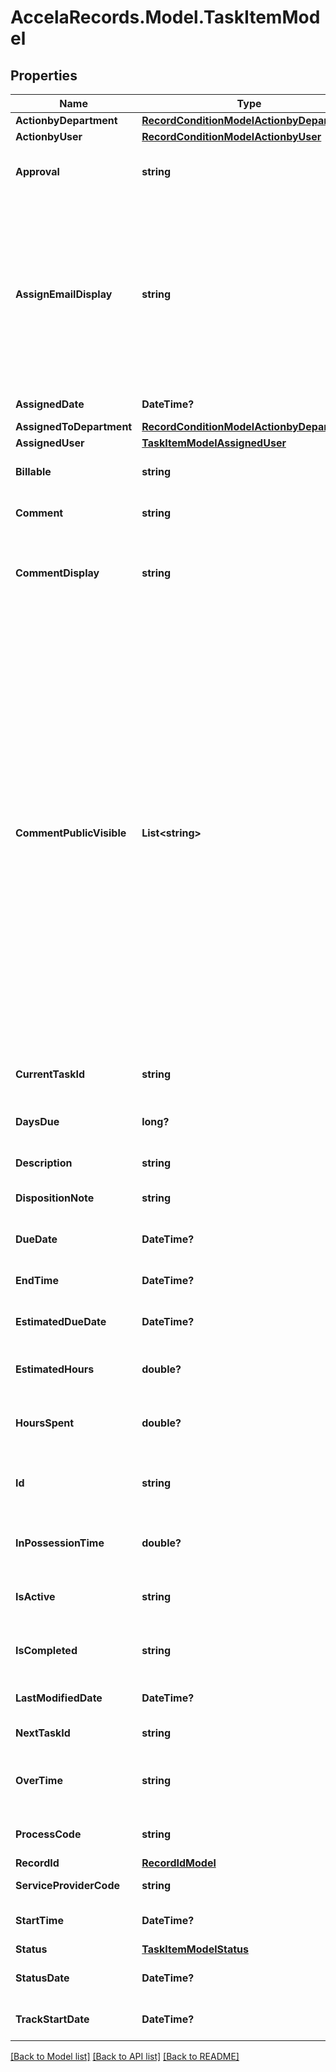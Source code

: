 # AccelaRecords.Model.TaskItemModel
## Properties

Name | Type | Description | Notes
------------ | ------------- | ------------- | -------------
**ActionbyDepartment** | [**RecordConditionModelActionbyDepartment**](RecordConditionModelActionbyDepartment.md) |  | [optional] 
**ActionbyUser** | [**RecordConditionModelActionbyUser**](RecordConditionModelActionbyUser.md) |  | [optional] 
**Approval** | **string** | Used to indicate supervisory approval of an adhoc task. | [optional] 
**AssignEmailDisplay** | **string** | Indicates whether or not to display the agency employeeâ€™s email address in ACA. Public users can then click the e-mail hyperlink and send an e-mail to the agency employee. â€œYâ€ : display the email address. â€œNâ€ : hide the email address. | [optional] 
**AssignedDate** | **DateTime?** | The date of the assigned action. | [optional] 
**AssignedToDepartment** | [**RecordConditionModelActionbyDepartment**](RecordConditionModelActionbyDepartment.md) |  | [optional] 
**AssignedUser** | [**TaskItemModelAssignedUser**](TaskItemModelAssignedUser.md) |  | [optional] 
**Billable** | **string** | Indicates whether or not the item is billable. | [optional] 
**Comment** | **string** | Comments or notes about the current context. | [optional] 
**CommentDisplay** | **string** | Indicates whether or not Accela Citizen Access users can view the inspection results comments.  | [optional] 
**CommentPublicVisible** | **List&lt;string&gt;** | Specifies the type of user who can view the inspection result comments. &lt;br/&gt;\&quot;All ACA Users\&quot; - Both registered and anonymous Accela Citizen Access users can view the comments for inspection results. &lt;br/&gt;\&quot;Record Creator Only\&quot; - the user who created the record can see the comments for the inspection results. &lt;br/&gt;\&quot;Record Creator and Licensed Professional\&quot; - The user who created the record and the licensed professional associated with the record can see the comments for the inspection results. | [optional] 
**CurrentTaskId** | **string** | The ID of the current workflow task. | [optional] 
**DaysDue** | **long?** | The amount of time to complete a task (measured in days). | [optional] 
**Description** | **string** | The description of the record or item. | [optional] 
**DispositionNote** | **string** | A note describing the disposition of the current task. | [optional] 
**DueDate** | **DateTime?** | The desired completion date of the task. | [optional] 
**EndTime** | **DateTime?** | The time the workflow task was completed. | [optional] 
**EstimatedDueDate** | **DateTime?** | The estimated date of completion. | [optional] 
**EstimatedHours** | **double?** | The estimated hours necessary to complete this task. | [optional] 
**HoursSpent** | **double?** | Number of hours used for a workflow or workflow task. | [optional] 
**Id** | **string** | The workflow task system id assigned by the Civic Platform server. | [optional] 
**InPossessionTime** | **double?** | The application level in possession time of the time tracking feature. | [optional] 
**IsActive** | **string** | Indicates whether or not the workflow task is active. | [optional] 
**IsCompleted** | **string** | Indicates whether or not the workflow task is completed. | [optional] 
**LastModifiedDate** | **DateTime?** | The date when the task item was last changed. | [optional] 
**NextTaskId** | **string** | The id of the next task in a workflow. | [optional] 
**OverTime** | **string** | A labor cost factor that indicates time worked beyond a worker&#39;s regular working hours. | [optional] 
**ProcessCode** | **string** | The process code for the next task in a workflow. | [optional] 
**RecordId** | [**RecordIdModel**](RecordIdModel.md) |  | [optional] 
**ServiceProviderCode** | **string** | The unique agency identifier. | [optional] 
**StartTime** | **DateTime?** | The time the workflow task started. | [optional] 
**Status** | [**TaskItemModelStatus**](TaskItemModelStatus.md) |  | [optional] 
**StatusDate** | **DateTime?** | The date when the current status changed. | [optional] 
**TrackStartDate** | **DateTime?** | The date that time tracking is set to begin. | [optional] 

[[Back to Model list]](../README.md#documentation-for-models) [[Back to API list]](../README.md#documentation-for-api-endpoints) [[Back to README]](../README.md)

